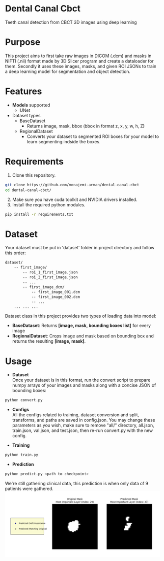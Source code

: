 # Dental Canal Cbct
Teeth canal detection from CBCT 3D images using deep learning

# Purpose
This project aims to first take raw images in DICOM (.dcm) and masks in NIFTI (.nii) format made by 3D Slicer program and create a dataloader for them. Secondly it uses these images, masks, and given ROI JSONs to train a deep learning model for segmentation and object detection.

# Features
* **Models** supported
  * UNet
* Dataset types
  * BaseDataset
    * Returns image, mask, bbox (bbox in format z, x, y, w, h, Z)
  * RegionalDataset
    * Converts your dataset to segmented ROI boxes for your model to learn segmenting indside the boxes.

# Requirements
1. Clone this repository.
```bash
git clone https://github.com/monajemi-arman/dental-canal-cbct
cd dental-canal-cbct/ 
```
2. Make sure you have cuda toolkit and NVIDIA drivers installed.
3. Install the required python modules.
```bash
pip install -r requirements.txt
```

# Dataset
Your dataset must be put in 'dataset' folder in project directory and follow this order:  
```
dataset/  
    -- first_image/
        -- roi_1_first_image.json
        -- roi_2_first_image.json
        -- ...
        -- first_image_dcm/
            -- first_image_001.dcm
            -- first_image_002.dcm
            -- ...
    ... ... ...
```
Dataset class in this project provides two types of loading data into model:
* **BaseDataset**: Returns **[image, mask, bounding boxes list]** for every image
* **RegionalDataset**: Crops image and mask based on bounding box and returns the resulting **[image, mask]**.
  

# Usage
* **Dataset**  
Once your dataset is in this format, run the convert script to prepare numpy arrays of your images and masks along with a concise JSON of bounding boxes:
```bash
python convert.py
```

* **Configs**  
All the configs related to training, dataset conversion and split, transforms, and paths are saved in config.json. You may change these parameters as you wish, make sure to remove "all/" directory, all.json, train.json, val.json, and test.json, then re-run convert.py with the new config.

* **Training**
```bash
python train.py 
```

* **Prediction**
```bash
python predict.py <path to checkpoint> 
```
We're still gathering clinical data, this prediction is when only data of 9 patients were gathered.
![](demo/predict.png)
